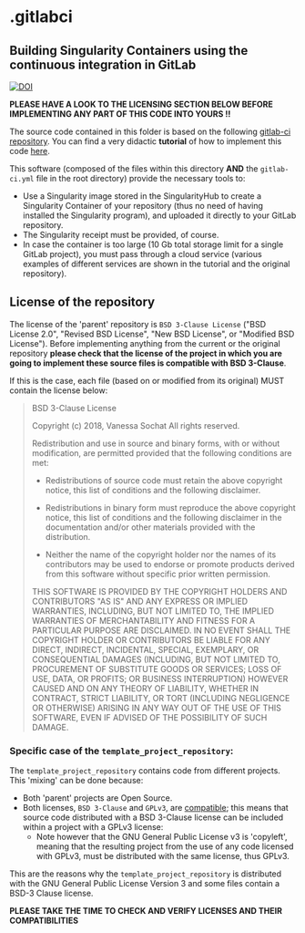# .gitlabci

## Building Singularity Containers using the continuous integration in GitLab 

[![DOI](https://zenodo.org/badge/DOI/10.5281/zenodo.3834833.svg)](https://doi.org/10.5281/zenodo.3834833)

**PLEASE HAVE A LOOK TO THE LICENSING SECTION BELOW BEFORE IMPLEMENTING ANY PART OF THIS CODE INTO YOURS !!**


The source code contained in this folder is based on the following 
[gitlab-ci repository](https://gitlab.com/singularityhub/gitlab-ci). You can  find a very didactic **tutorial** of how 
to implement this code [here](https://vsoch.github.io/2018/gitlab-singularity-ci/).

This software (composed of the files within this directory **AND** the `gitlab-ci.yml` file in the
root directory) provide the necessary tools to:
 - Use a Singularity image stored in the SingularityHub to create a Singularity Container of your repository 
 (thus no need of having installed the Singularity program), and uploaded it directly to your GitLab repository.
 - The Singularity receipt must be provided, of course.
 - In case the container is too large (10 Gb total storage limit for a single GitLab project), you must pass 
 through a cloud service (various examples of different services are shown in the tutorial and the original repository). 

## License of the repository
The license of the 'parent' repository is `BSD 3-Clause License` ("BSD License 2.0", "Revised BSD License", "New BSD 
License", or "Modified BSD License"). Before implementing anything from the current or the original repository 
**please check that the license of the project in which you are going to implement these source files is compatible 
with BSD 3-Clause**.

If this is the case, each file (based on or modified from its original) MUST contain the license below:  

> BSD 3-Clause License
> 
> Copyright (c) 2018, Vanessa Sochat
> All rights reserved.
> 
> Redistribution and use in source and binary forms, with or without
> modification, are permitted provided that the following conditions are met:
> 
> * Redistributions of source code must retain the above copyright notice, this
>   list of conditions and the following disclaimer.
> 
> * Redistributions in binary form must reproduce the above copyright notice,
>   this list of conditions and the following disclaimer in the documentation
>   and/or other materials provided with the distribution.
> 
> * Neither the name of the copyright holder nor the names of its
> contributors may be used to endorse or promote products derived from
> this software without specific prior written permission.
> 
> THIS SOFTWARE IS PROVIDED BY THE COPYRIGHT HOLDERS AND CONTRIBUTORS "AS IS"
> AND ANY EXPRESS OR IMPLIED WARRANTIES, INCLUDING, BUT NOT LIMITED TO, THE
> IMPLIED WARRANTIES OF MERCHANTABILITY AND FITNESS FOR A PARTICULAR PURPOSE ARE
> DISCLAIMED. IN NO EVENT SHALL THE COPYRIGHT HOLDER OR CONTRIBUTORS BE LIABLE
> FOR ANY DIRECT, INDIRECT, INCIDENTAL, SPECIAL, EXEMPLARY, OR CONSEQUENTIAL
> DAMAGES (INCLUDING, BUT NOT LIMITED TO, PROCUREMENT OF SUBSTITUTE GOODS OR
> SERVICES; LOSS OF USE, DATA, OR PROFITS; OR BUSINESS INTERRUPTION) HOWEVER
> CAUSED AND ON ANY THEORY OF LIABILITY, WHETHER IN CONTRACT, STRICT LIABILITY,
> OR TORT (INCLUDING NEGLIGENCE OR OTHERWISE) ARISING IN ANY WAY OUT OF THE USE
> OF THIS SOFTWARE, EVEN IF ADVISED OF THE POSSIBILITY OF SUCH DAMAGE.

### Specific case of the `template_project_repository`:
The `template_project_repository` contains code from different projects. This 'mixing' can be done because:
 - Both 'parent' projects are Open Source.
 - Both licenses, `BSD 3-Clause` and `GPLv3`, are [compatible](
 https://www.gnu.org/licenses/gpl-faq.html#WhatDoesCompatMean); this means that source code distributed with a BSD 
 3-Clause license can be included within a project with a GPLv3 license:
    - Note however that the GNU General Public License v3 is 'copyleft', meaning that the resulting project from the use
     of any code licensed with GPLv3, must be distributed with the same license, thus GPLv3.
 
This are the reasons why the  `template_project_repository` is distributed with the GNU General Public License Version 
3 and some files contain a BSD-3 Clause license.

**PLEASE TAKE THE TIME TO CHECK AND VERIFY LICENSES AND THEIR COMPATIBILITIES** 
 